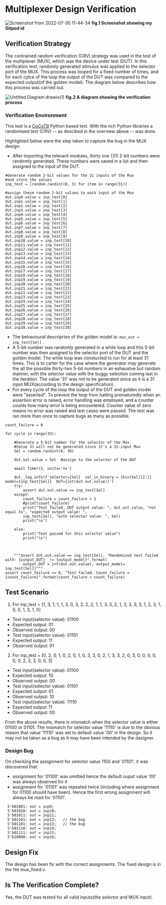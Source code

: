 # Multiplexer Design Verification
![Screenshot from 2022-07-30 11-44-34](https://user-images.githubusercontent.com/41594627/181907886-8d0b0b63-9384-43e4-8708-5a7792590389.png)
                                                **fig.1 Screenshot showing my Gitpod id**



## Verification Strategy
The contrained random verification (CRV) strategy was used in the test of the multiplexer (MUX), which was the device under test (DUT). In this verification test, randomly generated stimulus was applied to the selector port of the MUX. This process was looped for a fixed number of times, and for each cylce of the loop the output of the DUT was compared to the expected output(of the golden model). The diagram below describes how this process was carried out.


![Untitled Diagram drawio(1)](https://user-images.githubusercontent.com/41594627/182087295-93d9480f-d239-4f8c-b094-16f05cdf8452.png)
                                                 **fig.2 A diagram showing the verification process**


### Verification Environment
This test is a [CoCoTB](https://www.cocotb.org/) Python based test. With the rich Python libraries a randomised test (CRV) -- as descibed in the overview above -- was done.

Highlighted below were the step taken to capture the bug in the MUX design:
- After importing the relevant modules, thirty one (31) 2-bit numbers were randomly generated. These numbers were saved in a list and then assigned to the input of the DUT.


```
#Generate random 2-bit values for the 31 inputs of the Mux
#and store the values
inp_test = [random.randint(0, 3) for item in range(31)]

#assign these random 2-bit values to each input of the Mux
dut.inp0.value = inp_test[0]
dut.inp1.value = inp_test[1]
dut.inp2.value = inp_test[2]
dut.inp3.value = inp_test[3]
dut.inp4.value = inp_test[4]
dut.inp5.value = inp_test[5]
dut.inp6.value = inp_test[6]
dut.inp7.value = inp_test[7]
dut.inp8.value = inp_test[8]
dut.inp9.value = inp_test[9]
dut.inp10.value = inp_test[10]
dut.inp11.value = inp_test[11]
dut.inp12.value = inp_test[12]
dut.inp13.value = inp_test[13]
dut.inp14.value = inp_test[14]
dut.inp15.value = inp_test[15]
dut.inp16.value = inp_test[16]
dut.inp17.value = inp_test[17]
dut.inp18.value = inp_test[18]
dut.inp19.value = inp_test[19]
dut.inp20.value = inp_test[20]
dut.inp21.value = inp_test[21]
dut.inp22.value = inp_test[22]
dut.inp23.value = inp_test[23]
dut.inp24.value = inp_test[24]
dut.inp25.value = inp_test[25]
dut.inp26.value = inp_test[26]
dut.inp27.value = inp_test[27]
dut.inp28.value = inp_test[28]
dut.inp29.value = inp_test[29]
dut.inp30.value = inp_test[30]
```
- The behavioural descriprion of the golden model is: `mux_out = inp_test[Sel]` .
- A 5-bit number was randomly generated in a while loop and this 5-bit number was then assigned to the selector port of the DUT and the golden model. The while loop was constucted to run for at least 31 times. This is to carter for the case where the generator may generate the all the possible thirty-two 5-bit numbers in an exhaustve but random manner, with the selector value with the buggy selection coming last in the iteration. The value '31' was not to be generated since as it is a 31 input MUX(according to the design specification).
- For every cycle of the loop the output of the DUT and golden model were "asserted". To prevent the loop from halting prematuredly when an assertion error is raised, error handling was employed, and a counter counts how many error is being encountered. Counter value of zero  means no error was raised and test cases were passed. The test was ran more than once to capture bugs as many as possible.



```
count_failure = 0

for cycle in range(33):

    #Generate a 5-bit number for the selector of the Mux.
    #Value 31 will not be generated since it's a 31-input Mux 
    Sel = random.randint(0, 30)

    dut.sel.value = Sel  #assign to the selector of the DUT

    await Timer(2, units='ns')

    dut._log.info(f'selector={Sel}  sel_in_binary = {bin(Sel)[2:]} model={inp_test[Sel]}  DUT={int(dut.out.value)}')
    try:
        assert dut.out.value == inp_test[Sel]
    except:
        count_failure = count_failure + 1
        #print(count_failure)
        print("Test failed, DUT output value: ", dut.out.value, "not equal to", "expected output value: ",
        inp_test[Sel], "with selector value: ", Sel)
        print("\n")

    else:
        print("Test passed for this selector value")
        print("\n")



    """assert dut.out.value == inp_test[Sel], "Randomised test failed with: {output_DUT}  != {output_model}".format(
        output_DUT = int(dut.out.value), output_model= inp_test[Sel])"""
assert count_failure <= 0, "Test failed. Count_failure = {count_failure}".format(count_failure = count_failure)
```

## Test Scenario
1. For inp_test = [1, 3, 1, 1, 1, 3, 0, 3, 2, 2, 2, 1, 1, 3, 3, 2, 1, 3, 3, 3, 3, 1, 2, 3, 1, 0, 0, 1, 3, 1, 0]
- Test input(selector value): 01100
- Expected output: 01
- Observed output: 00
- Test input(selector value): 01101
- Expected output: 11
- Observed output: 01

2. For inp_test = [0, 2, 0, 1, 0, 2, 0, 1, 0, 3, 3, 0, 2, 1, 3, 3, 2, 0, 3, 0, 0, 0, 0, 0, 0, 2, 3, 3, 0, 0, 3]
- Test input(selector value): 01100
- Expected output: 10
- Observed output: 00
- Test input(selector value): 01101
- Expected output: 01
- Observed output: 10
- Test input(selector value): 11110
- Expected output: 11
- Observed output: 00

From the above results, there is mismatch when the selector value is either 01100 or 01101. The mismatch for selector value '11110' is due to the obvious reason that value '11110' was set to default value '00' in the design. So it may not be taken as a bug as it may have been intended by the designer.

### Design Bug
On checking the assignment for selector value 1100 and '01101', it was discovered that:
- assignment for '01100' was omitted hence the default ouput value '00' was always observed for it
- assignment for '01101' was repeated twice (including where assignment for 01100 should have been). Hence the first wrong assignment will always be read for '01101'.

```
 5'b01001: out = inp9;  
 5'b01010: out = inp10;
 5'b01011: out = inp11;
 5'b01101: out = inp12;   // the bug
 5'b01101: out = inp13;   // the bug
 5'b01110: out = inp14;
 5'b01111: out = inp15;
 5'b10000: out = inp16;
 ```
## Design Fix
The design has been fix with the correct assignments. The fixed design is in the file mux_fixed.v.

## Is The Verification Complete?
Yes, the DUT was tested for all valid inputs(the selector and MUX input).
